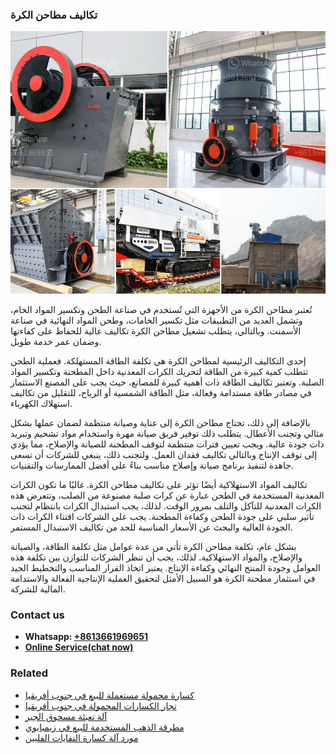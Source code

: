 <h3>تكاليف مطاحن الكرة</h3><img src='1701850724.jpg' alt=''><p>تُعتبر مطاحن الكرة من الأجهزة التي تُستخدم في صناعة الطحن وتكسير المواد الخام، وتشمل العديد من التطبيقات مثل تكسير الخامات، وطحن المواد النهائية في صناعة الأسمنت. وبالتالي، يتطلب تشغيل مطاحن الكرة تكاليف عالية للحفاظ على كفاءتها وضمان عمر خدمة طويل.</p><p>إحدى التكاليف الرئيسية لمطاحن الكرة هي تكلفة الطاقة المستهلكة. فعملية الطحن تتطلب كمية كبيرة من الطاقة لتحريك الكرات المعدنية داخل المطحنة وتكسير المواد الصلبة. وتعتبر تكاليف الطاقة ذات أهمية كبيرة للمصانع، حيث يجب على المصنع الاستثمار في مصادر طاقة مستدامة وفعالة، مثل الطاقة الشمسية أو الرياح، للتقليل من تكاليف استهلاك الكهرباء.</p><p>بالإضافة إلى ذلك، تحتاج مطاحن الكرة إلى عناية وصيانة منتظمة لضمان عملها بشكل مثالي وتجنب الأعطال. يتطلب ذلك توفير فريق صيانة مهرة واستخدام مواد تشحيم وتبريد ذات جودة عالية. ويجب تعيين فترات منتظمة لتوقف المطحنة للصيانة والإصلاح، مما يؤدي إلى توقف الإنتاج وبالتالي تكاليف فقدان العمل. ولتجنب ذلك، ينبغي للشركات أن تسعى جاهدة لتنفيذ برنامج صيانة وإصلاح مناسب بناءً على أفضل الممارسات والتقنيات.</p><p>تكاليف المواد الاستهلاكية أيضًا تؤثر على تكاليف مطاحن الكرة. غالبًا ما تكون الكرات المعدنية المستخدمة في الطحن عبارة عن كرات صلبة مصنوعة من الصلب، وتتعرض هذه الكرات المعدنية للتآكل والتلف بمرور الوقت. لذلك، يجب استبدال الكرات بانتظام لتجنب تأثير سلبي على جودة الطحن وكفاءة المطحنة. يجب على الشركات اقتناء الكرات ذات الجودة العالية والبحث عن الأسعار المناسبة للحد من تكاليف الاستبدال المستمر.</p><p>بشكل عام، تكلفة مطاحن الكرة تأتي من عدة عوامل مثل تكلفة الطاقة، والصيانة والإصلاح، والمواد الاستهلاكية. لذلك، يجب أن تنظر الشركات للتوازن بين تكلفة هذه العوامل وجودة المنتج النهائي وكفاءة الإنتاج. يعتبر اتخاذ القرار المناسب والتخطيط الجيد في استثمار مطحنة الكرة هو السبيل الأمثل لتحقيق العملية الإنتاجية الفعالة والاستدامة المالية للشركة.</p><h3>Contact us</h3><ul><li><strong>Whatsapp:&nbsp;<a href="https://wa.me/8613661969651">+8613661969651</a></strong></li><li><a href="https://swt.shibang-china.com/?git&amp;zhl&amp;تكاليف مطاحن الكرة"><strong>Online Service(chat now)</strong></a></li></ul><h3>Related</h3><ul><li><a href='كسارة محمولة مستعملة للبيع في جنوب أفريقيا.md'>كسارة محمولة مستعملة للبيع في جنوب أفريقيا</a></li><li><a href='تجار الكسارات المحمولة في جنوب أفريقيا.md'>تجار الكسارات المحمولة في جنوب أفريقيا</a></li><li><a href='آلة تعبئة مسحوق الجير.md'>آلة تعبئة مسحوق الجير</a></li><li><a href='مطرقة الذهب المستخدمة للبيع في زيمبابوي.md'>مطرقة الذهب المستخدمة للبيع في زيمبابوي</a></li><li><a href='مورد آلة كسارة النفايات الفلبين.md'>مورد آلة كسارة النفايات الفلبين</a></li></ul>